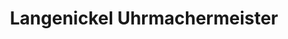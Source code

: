 ---
title: "Langenickel Uhrmachermeister"
url: /muehlhausen/langenickel-uhrmachermeister/
shop: Schmuck
---